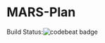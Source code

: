# MARS-Plan
Build Status:<img alt="codebeat badge" src="https://travis-ci.org/raycdut/MARS-Plan.svg?branch=master" />
